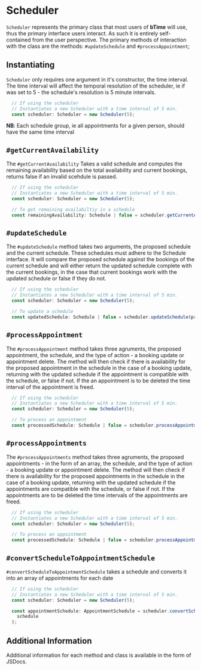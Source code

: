 # Scheduler

`Scheduler` represents the primary class that most users of **bTime** will use, thus the primary interface users interact.  As such it is entirely self-contained from the user perspective.  The primary methods of interaction with the class are the methods: `#updateSchedule` and `#processAppointment`;

##  Instantiating

`Scheduler` only requires one argument in it's constructor, the time interval.  The time interval will affect the temporal resolution of the scheduler, ie if was set to 5 - the schedule's resolution is 5 minute intervals.

```typescript
  // If using the scheduler
  // Instantiates a new Scheduler with a time interval of 5 min.
  const scheduler: Scheduler = new Scheduler(5); 
```

**NB**: Each schedule group, ie all appointments for a given person, should have the same time interval

## `#getCurrentAvailability`

The `#getCurrentAvailability` Takes a valid schedule and computes the remaining availability based on the total availability and current bookings, returns false if an invalid scehdule is passed.

```typescript
  // If using the scheduler
  // Instantiates a new Scheduler with a time interval of 5 min.
  const scheduler: Scheduler = new Scheduler(5); 

  // To get remaining availabiltiy in a schedule
  const remainingAvailability: Schedule | false = scheduler.getCurrentAvailability(schedule);
```

## `#updateSchedule`

The `#updateSchedule` method takes two arguments, the proposed schedule and the current schedule.  These schedules must adhere to the Schedule interface.  It will compare the proposed schedule against the bookings of the current schedule and will either return the updated schedule complete with the current bookings, in the case that current bookings work with the updated schedule or false if they do not.

```typescript
  // If using the scheduler
  // Instantiates a new Scheduler with a time interval of 5 min.
  const scheduler: Scheduler = new Scheduler(5); 

  // To update a schedule
  const updatedSchedule: Schedule | false = scheduler.updateSchedule(proposedSchedule, currentSchedule);
```

## `#processAppointment`

The `#processAppointment` method takes three agruments, the proposed appointment, the schedule, and the type of action \- a booking update or appointment delete.  The method will then check if there is availability for the proposed appointment in the schedule in the case of a booking update, returning with the updated schedule if the appointment is compatible with the schedule, or false if not.  If the an appointment is to be deleted the time interval of the appointment is freed.

```typescript
  // If using the scheduler
  // Instantiates a new Scheduler with a time interval of 5 min.
  const scheduler: Scheduler = new Scheduler(5); 

  // To process an appointment
  const processedSchedule: Schedule | false = scheduler.processAppointment(appointment, schedule, ScheduleActions.BOOKING_UPDATE); 
```

## `#processAppointments`

The `#processAppointments` method takes three agruments, the proposed appointments \- in the form of an array, the schedule, and the type of action \- a booking update or appointment delete.  The method will then check if there is availability for the proposed appointments in the schedule in the case of a booking update, returning with the updated schedule if the appointments are compatible with the schedule, or false if not.  If the appointments are to be deleted the time intervals of the appointments are freed.

```typescript
  // If using the scheduler
  // Instantiates a new Scheduler with a time interval of 5 min.
  const scheduler: Scheduler = new Scheduler(5); 

  // To process an appointment
  const processedSchedule: Schedule | false = scheduler.processAppointments(appointments, schedule, ScheduleActions.BOOKING_UPDATE); 
```

## `#convertScheduleToAppointmentSchedule`

`#convertScheduleToAppointmentSchedule` takes a schedule and converts it into an array of appointments for each date

```typescript
  // If using the scheduler
  // Instantiates a new Scheduler with a time interval of 5 min.
  const scheduler: Scheduler = new Scheduler(5); 

  const appointmentSchedule: AppointmentSchedule = scheduler.convertScheduleToAppointmentSchedule(
    schedule
  );
```

## Additional Information

Additional information for each method and class is available in the form of JSDocs.